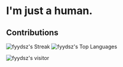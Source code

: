 # I'm just a human.
## Contributions
![fyydsz's Streak](https://github-readme-streak-stats.herokuapp.com/?user=fyydsz&theme=vue-dark&hide_border=true) ![fyydsz's Top Languages](https://github-readme-stats.vercel.app/api/top-langs/?username=fyydsz&theme=vue-dark&show_icons=true&hide_border=true&layout=compact)

![fyydsz's visitor](https://komarev.com/ghpvc/?username=fyydsz)



<!--
**fyydsz/fyydsz** is a ✨ _special_ ✨ repository because its `README.md` (this file) appears on your GitHub profile.

Here are some ideas to get you started:

- 🔭 I’m currently working on ...
- 🌱 I’m currently learning ...
- 👯 I’m looking to collaborate on ...
- 🤔 I’m looking for help with ...
- 💬 Ask me about ...
- 📫 How to reach me: ...
- 😄 Pronouns: ...
- ⚡ Fun fact: ...
-->
